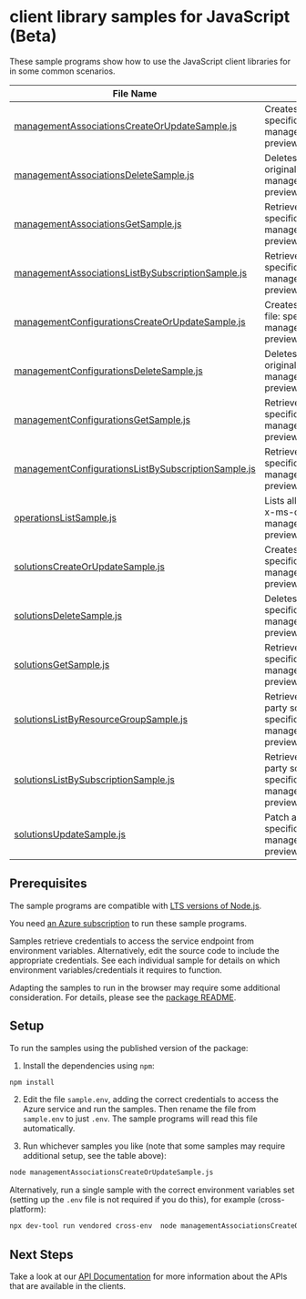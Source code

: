 # client library samples for JavaScript (Beta)

These sample programs show how to use the JavaScript client libraries for in some common scenarios.

| **File Name**                                                                                           | **Description**                                                                                                                                                                                                                                                      |
| ------------------------------------------------------------------------------------------------------- | -------------------------------------------------------------------------------------------------------------------------------------------------------------------------------------------------------------------------------------------------------------------- |
| [managementAssociationsCreateOrUpdateSample.js][managementassociationscreateorupdatesample]             | Creates or updates the ManagementAssociation. x-ms-original-file: specification/operationsmanagement/resource-manager/Microsoft.OperationsManagement/preview/2015-11-01-preview/examples/ManagementAssociationCreate.json                                            |
| [managementAssociationsDeleteSample.js][managementassociationsdeletesample]                             | Deletes the ManagementAssociation in the subscription. x-ms-original-file: specification/operationsmanagement/resource-manager/Microsoft.OperationsManagement/preview/2015-11-01-preview/examples/ManagementAssociationDelete.json                                   |
| [managementAssociationsGetSample.js][managementassociationsgetsample]                                   | Retrieves the user ManagementAssociation. x-ms-original-file: specification/operationsmanagement/resource-manager/Microsoft.OperationsManagement/preview/2015-11-01-preview/examples/ManagementAssociationGet.json                                                   |
| [managementAssociationsListBySubscriptionSample.js][managementassociationslistbysubscriptionsample]     | Retrieves the ManagementAssociations list. x-ms-original-file: specification/operationsmanagement/resource-manager/Microsoft.OperationsManagement/preview/2015-11-01-preview/examples/ManagementAssociationListForSubscription.json                                  |
| [managementConfigurationsCreateOrUpdateSample.js][managementconfigurationscreateorupdatesample]         | Creates or updates the ManagementConfiguration. x-ms-original-file: specification/operationsmanagement/resource-manager/Microsoft.OperationsManagement/preview/2015-11-01-preview/examples/ManagementConfigurationCreate.json                                        |
| [managementConfigurationsDeleteSample.js][managementconfigurationsdeletesample]                         | Deletes the ManagementConfiguration in the subscription. x-ms-original-file: specification/operationsmanagement/resource-manager/Microsoft.OperationsManagement/preview/2015-11-01-preview/examples/ManagementConfigurationDelete.json                               |
| [managementConfigurationsGetSample.js][managementconfigurationsgetsample]                               | Retrieves the user ManagementConfiguration. x-ms-original-file: specification/operationsmanagement/resource-manager/Microsoft.OperationsManagement/preview/2015-11-01-preview/examples/ManagementConfigurationGet.json                                               |
| [managementConfigurationsListBySubscriptionSample.js][managementconfigurationslistbysubscriptionsample] | Retrieves the ManagementConfigurations list. x-ms-original-file: specification/operationsmanagement/resource-manager/Microsoft.OperationsManagement/preview/2015-11-01-preview/examples/ManagementConfigurationListForSubscription.json                              |
| [operationsListSample.js][operationslistsample]                                                         | Lists all of the available OperationsManagement Rest API operations. x-ms-original-file: specification/operationsmanagement/resource-manager/Microsoft.OperationsManagement/preview/2015-11-01-preview/examples/OperationsList.json                                  |
| [solutionsCreateOrUpdateSample.js][solutionscreateorupdatesample]                                       | Creates or updates the Solution. x-ms-original-file: specification/operationsmanagement/resource-manager/Microsoft.OperationsManagement/preview/2015-11-01-preview/examples/SolutionCreate.json                                                                      |
| [solutionsDeleteSample.js][solutionsdeletesample]                                                       | Deletes the solution in the subscription. x-ms-original-file: specification/operationsmanagement/resource-manager/Microsoft.OperationsManagement/preview/2015-11-01-preview/examples/SolutionDelete.json                                                             |
| [solutionsGetSample.js][solutionsgetsample]                                                             | Retrieves the user solution. x-ms-original-file: specification/operationsmanagement/resource-manager/Microsoft.OperationsManagement/preview/2015-11-01-preview/examples/SolutionGet.json                                                                             |
| [solutionsListByResourceGroupSample.js][solutionslistbyresourcegroupsample]                             | Retrieves the solution list. It will retrieve both first party and third party solutions x-ms-original-file: specification/operationsmanagement/resource-manager/Microsoft.OperationsManagement/preview/2015-11-01-preview/examples/SolutionList.json                |
| [solutionsListBySubscriptionSample.js][solutionslistbysubscriptionsample]                               | Retrieves the solution list. It will retrieve both first party and third party solutions x-ms-original-file: specification/operationsmanagement/resource-manager/Microsoft.OperationsManagement/preview/2015-11-01-preview/examples/SolutionListForSubscription.json |
| [solutionsUpdateSample.js][solutionsupdatesample]                                                       | Patch a Solution. Only updating tags supported. x-ms-original-file: specification/operationsmanagement/resource-manager/Microsoft.OperationsManagement/preview/2015-11-01-preview/examples/SolutionUpdate.json                                                       |

## Prerequisites

The sample programs are compatible with [LTS versions of Node.js](https://github.com/nodejs/release#release-schedule).

You need [an Azure subscription][freesub] to run these sample programs.

Samples retrieve credentials to access the service endpoint from environment variables. Alternatively, edit the source code to include the appropriate credentials. See each individual sample for details on which environment variables/credentials it requires to function.

Adapting the samples to run in the browser may require some additional consideration. For details, please see the [package README][package].

## Setup

To run the samples using the published version of the package:

1. Install the dependencies using `npm`:

```bash
npm install
```

2. Edit the file `sample.env`, adding the correct credentials to access the Azure service and run the samples. Then rename the file from `sample.env` to just `.env`. The sample programs will read this file automatically.

3. Run whichever samples you like (note that some samples may require additional setup, see the table above):

```bash
node managementAssociationsCreateOrUpdateSample.js
```

Alternatively, run a single sample with the correct environment variables set (setting up the `.env` file is not required if you do this), for example (cross-platform):

```bash
npx dev-tool run vendored cross-env  node managementAssociationsCreateOrUpdateSample.js
```

## Next Steps

Take a look at our [API Documentation][apiref] for more information about the APIs that are available in the clients.

[managementassociationscreateorupdatesample]: https://github.com/Azure/azure-sdk-for-js/blob/main/sdk/operationsmanagement/arm-operations/samples/v4-beta/javascript/managementAssociationsCreateOrUpdateSample.js
[managementassociationsdeletesample]: https://github.com/Azure/azure-sdk-for-js/blob/main/sdk/operationsmanagement/arm-operations/samples/v4-beta/javascript/managementAssociationsDeleteSample.js
[managementassociationsgetsample]: https://github.com/Azure/azure-sdk-for-js/blob/main/sdk/operationsmanagement/arm-operations/samples/v4-beta/javascript/managementAssociationsGetSample.js
[managementassociationslistbysubscriptionsample]: https://github.com/Azure/azure-sdk-for-js/blob/main/sdk/operationsmanagement/arm-operations/samples/v4-beta/javascript/managementAssociationsListBySubscriptionSample.js
[managementconfigurationscreateorupdatesample]: https://github.com/Azure/azure-sdk-for-js/blob/main/sdk/operationsmanagement/arm-operations/samples/v4-beta/javascript/managementConfigurationsCreateOrUpdateSample.js
[managementconfigurationsdeletesample]: https://github.com/Azure/azure-sdk-for-js/blob/main/sdk/operationsmanagement/arm-operations/samples/v4-beta/javascript/managementConfigurationsDeleteSample.js
[managementconfigurationsgetsample]: https://github.com/Azure/azure-sdk-for-js/blob/main/sdk/operationsmanagement/arm-operations/samples/v4-beta/javascript/managementConfigurationsGetSample.js
[managementconfigurationslistbysubscriptionsample]: https://github.com/Azure/azure-sdk-for-js/blob/main/sdk/operationsmanagement/arm-operations/samples/v4-beta/javascript/managementConfigurationsListBySubscriptionSample.js
[operationslistsample]: https://github.com/Azure/azure-sdk-for-js/blob/main/sdk/operationsmanagement/arm-operations/samples/v4-beta/javascript/operationsListSample.js
[solutionscreateorupdatesample]: https://github.com/Azure/azure-sdk-for-js/blob/main/sdk/operationsmanagement/arm-operations/samples/v4-beta/javascript/solutionsCreateOrUpdateSample.js
[solutionsdeletesample]: https://github.com/Azure/azure-sdk-for-js/blob/main/sdk/operationsmanagement/arm-operations/samples/v4-beta/javascript/solutionsDeleteSample.js
[solutionsgetsample]: https://github.com/Azure/azure-sdk-for-js/blob/main/sdk/operationsmanagement/arm-operations/samples/v4-beta/javascript/solutionsGetSample.js
[solutionslistbyresourcegroupsample]: https://github.com/Azure/azure-sdk-for-js/blob/main/sdk/operationsmanagement/arm-operations/samples/v4-beta/javascript/solutionsListByResourceGroupSample.js
[solutionslistbysubscriptionsample]: https://github.com/Azure/azure-sdk-for-js/blob/main/sdk/operationsmanagement/arm-operations/samples/v4-beta/javascript/solutionsListBySubscriptionSample.js
[solutionsupdatesample]: https://github.com/Azure/azure-sdk-for-js/blob/main/sdk/operationsmanagement/arm-operations/samples/v4-beta/javascript/solutionsUpdateSample.js
[apiref]: https://docs.microsoft.com/javascript/api/@azure/arm-operations?view=azure-node-preview
[freesub]: https://azure.microsoft.com/free/
[package]: https://github.com/Azure/azure-sdk-for-js/tree/main/sdk/operationsmanagement/arm-operations/README.md
